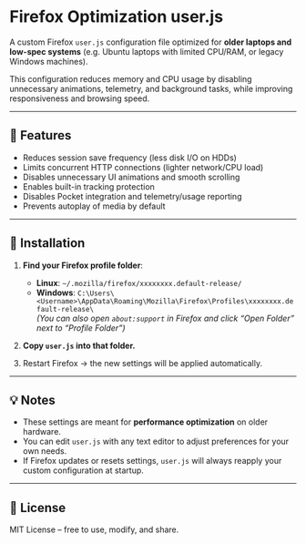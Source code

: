 # Firefox Optimization user.js  

A custom Firefox `user.js` configuration file optimized for **older laptops and low-spec systems** (e.g. Ubuntu laptops with limited CPU/RAM, or legacy Windows machines).  

This configuration reduces memory and CPU usage by disabling unnecessary animations, telemetry, and background tasks, while improving responsiveness and browsing speed.  

---

## 🚀 Features
- Reduces session save frequency (less disk I/O on HDDs)  
- Limits concurrent HTTP connections (lighter network/CPU load)  
- Disables unnecessary UI animations and smooth scrolling  
- Enables built-in tracking protection  
- Disables Pocket integration and telemetry/usage reporting  
- Prevents autoplay of media by default  

---

## 📂 Installation
1. **Find your Firefox profile folder**:  
   - **Linux**: `~/.mozilla/firefox/xxxxxxxx.default-release/`  
   - **Windows**: `C:\Users\<Username>\AppData\Roaming\Mozilla\Firefox\Profiles\xxxxxxxx.default-release\`  
   *(You can also open `about:support` in Firefox and click “Open Folder” next to “Profile Folder”)*  

2. **Copy `user.js` into that folder.**  

3. Restart Firefox → the new settings will be applied automatically.  

---

## 💡 Notes
- These settings are meant for **performance optimization** on older hardware.  
- You can edit `user.js` with any text editor to adjust preferences for your own needs.  
- If Firefox updates or resets settings, `user.js` will always reapply your custom configuration at startup.  

---

## 📜 License
MIT License – free to use, modify, and share.  
